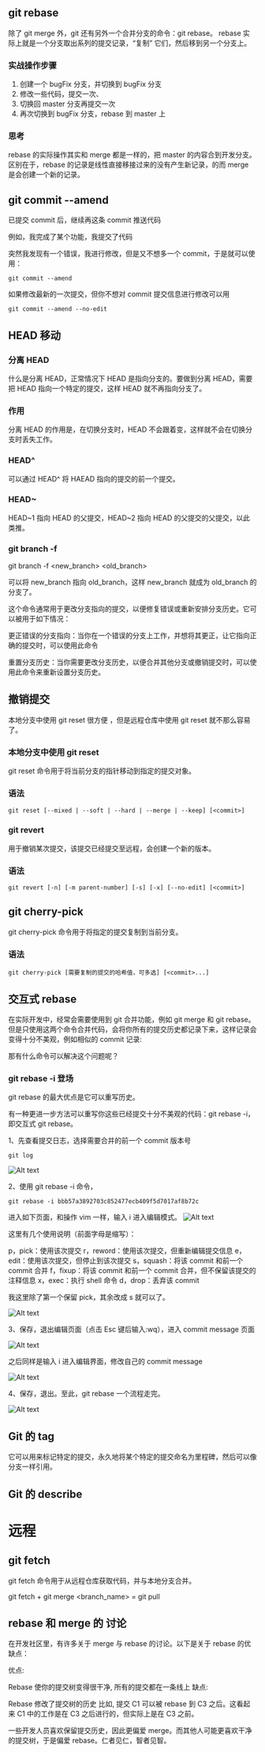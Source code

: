 ## git rebase

除了 git merge 外，git 还有另外一个合并分支的命令：git rebase。 rebase 实际上就是一个分支取出系列的提交记录，“复制” 它们，然后移到另一个分支上。

### 实战操作步骤

1. 创建一个 bugFix 分支，并切换到 bugFix 分支
2. 修改一些代码，提交一次、
3. 切换回 master 分支再提交一次
4. 再次切换到 bugFix 分支，rebase 到 master 上

### 思考

rebase 的实际操作其实和 merge 都是一样的，把 master 的内容合到开发分支。
区别在于，rebase 的记录是线性直接移接过来的没有产生新记录，的而 merge 是会创建一个新的记录。

## git commit --amend

已提交 commit 后，继续再这条 commit 推送代码

例如，我完成了某个功能，我提交了代码

突然我发现有一个错误，我进行修改，但是又不想多一个 commit，于是就可以使用：

```
git commit --amend
```

如果修改最新的一次提交，但你不想对 commit 提交信息进行修改可以用

```
git commit --amend --no-edit
```

## HEAD 移动

### 分离 HEAD

什么是分离 HEAD，正常情况下 HEAD 是指向分支的。要做到分离 HEAD，需要把 HEAD 指向一个特定的提交，这样 HEAD 就不再指向分支了。

### 作用

分离 HEAD 的作用是，在切换分支时，HEAD 不会跟着变，这样就不会在切换分支时丢失工作。

### HEAD^

可以通过 HEAD^ 将 HAEAD 指向的提交的前一个提交。

### HEAD~

HEAD~1 指向 HEAD 的父提交，HEAD~2 指向 HEAD 的父提交的父提交，以此类推。

### git branch -f

git branch -f <new_branch> <old_branch>

可以将 new_branch 指向 old_branch，这样 new_branch 就成为 old_branch 的分支了。

这个命令通常用于更改分支指向的提交，以便修复错误或重新安排分支历史。它可以被用于如下情况：

更正错误的分支指向：当你在一个错误的分支上工作，并想将其更正，让它指向正确的提交时，可以使用此命令

重置分支历史：当你需要更改分支历史，以便合并其他分支或撤销提交时，可以使用此命令来重新设置分支历史。

## 撤销提交

本地分支中使用 git reset 很方便 ，但是远程仓库中使用 git reset 就不那么容易了。

### 本地分支中使用 git reset

git reset 命令用于将当前分支的指针移动到指定的提交对象。

### 语法

```
git reset [--mixed | --soft | --hard | --merge | --keep] [<commit>]
```

### git revert

用于撤销某次提交，该提交已经提交至远程，会创建一个新的版本。

### 语法

```
git revert [-n] [-m parent-number] [-s] [-x] [--no-edit] [<commit>]
```

## git cherry-pick

git cherry-pick 命令用于将指定的提交复制到当前分支。

### 语法

```
git cherry-pick [需要复制的提交的哈希值，可多选] [<commit>...]
```

## 交互式 rebase

在实际开发中，经常会需要使用到 git 合并功能，例如 git merge 和 git rebase。
但是只使用这两个命令合并代码，会将你所有的提交历史都记录下来，这样记录会变得十分不美观，例如相似的 commit 记录:

那有什么命令可以解决这个问题呢？

### git rebase -i 登场

git rebase 的最大优点是它可以重写历史。

有一种更进一步方法可以重写你这些已经提交十分不美观的代码：git rebase -i，即交互式 git rebase。

1、先查看提交日志，选择需要合并的前一个 commit 版本号

```
git log
```

![Alt text](image.png)

2、使用 git rebase -i 命令，

```
git rebase -i bbb57a3892703c852477ecb409f5d7017af8b72c
```

进入如下页面，和操作 vim 一样，输入 i 进入编辑模式。
![Alt text](image-1.png)

这里有几个使用说明（前面字母是缩写）：

p，pick：使用该次提交
r，reword：使用该次提交，但重新编辑提交信息
e，edit：使用该次提交，但停止到该次提交
s，squash：将该 commit 和前一个 commit 合并
f，fixup：将该 commit 和前一个 commit 合并，但不保留该提交的注释信息
x，exec：执行 shell 命令
d，drop：丢弃该 commit

我这里除了第一个保留 pick，其余改成 s 就可以了。

![Alt text](image-2.png)

3、保存，退出编辑页面（点击 Esc 键后输入:wq），进入 commit message 页面

![Alt text](image-3.png)

之后同样是输入 i 进入编辑界面，修改自己的 commit message

![Alt text](image-4.png)

4、保存，退出。至此，git rebase 一个流程走完。

![Alt text](image-5.png)

## Git 的 tag

它可以用来标记特定的提交，永久地将某个特定的提交命名为里程碑，然后可以像分支一样引用。

## Git 的 describe

# 远程

## git fetch

git fetch 命令用于从远程仓库获取代码，并与本地分支合并。

git fetch + git merge <branch_name> = git pull

## rebase 和 merge 的 讨论

在开发社区里，有许多关于 merge 与 rebase 的讨论。以下是关于 rebase 的优缺点：

优点:

Rebase 使你的提交树变得很干净, 所有的提交都在一条线上
缺点:

Rebase 修改了提交树的历史
比如, 提交 C1 可以被 rebase 到 C3 之后。这看起来 C1 中的工作是在 C3 之后进行的，但实际上是在 C3 之前。

一些开发人员喜欢保留提交历史，因此更偏爱 merge。而其他人可能更喜欢干净的提交树，于是偏爱 rebase。仁者见仁，智者见智。
